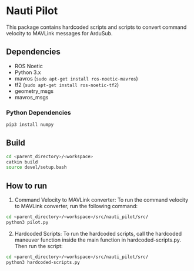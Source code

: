 # Nauti Pilot
This package contains hardcoded scripts and scripts to convert command velocity to MAVLink messages for ArduSub.

## Dependencies
* ROS Noetic
* Python 3.x
* mavros (`sudo apt-get install ros-noetic-mavros`)
* tf2 (`sudo apt-get install ros-noetic-tf2`)
* geometry_msgs
* mavros_msgs

### Python Dependencies
```bash
pip3 install numpy
```

## Build
```bash
cd <parent_directory>/<workspace>
catkin build
source devel/setup.bash
```

## How to run
1. Command Velocity to MAVLink converter: To run the command velocity to MAVLink converter, run the following command:
```bash
cd <parent_directory>/<workspace>/src/nauti_pilot/src/
python3 pilot.py
```
2. Hardcoded Scripts: To run the hardcoded scripts, call the hardcoded maneuver function inside the main function in hardcoded-scripts.py. Then run the script:
```bash
cd <parent_directory>/<workspace>/src/nauti_pilot/src/
python3 hardcoded-scripts.py
```